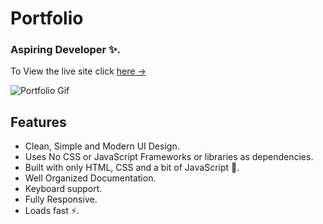 # Portfolio 

### Aspiring Developer ✨.

To View the live site click [here &rarr;](https://lalaloopsi213.github.io/portfolio/)

![Portfolio Gif](/images/portfolio.gif)

## Features

- Clean, Simple and Modern UI Design.
- Uses No CSS or JavaScript Frameworks or libraries as dependencies.
- Built with only HTML, CSS and a bit of JavaScript 🔨.
- Well Organized Documentation.
- Keyboard support.
- Fully Responsive.
- Loads fast ⚡.

